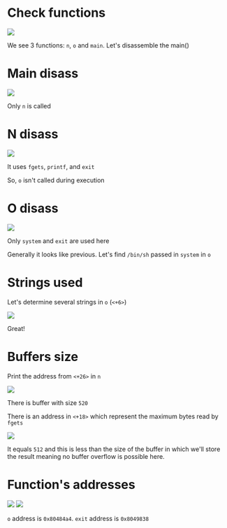 # Check functions

![](/Users/a19523132/school/Rainfall/level5/Ressources/img/gdb_launch.png)

We see 3 functions: `n`, `o` and `main`. Let's disassemble the main()

# Main disass

![](/Users/a19523132/school/Rainfall/level5/Ressources/img/main_disass.png)

Only `n` is called

# N disass

![](/Users/a19523132/school/Rainfall/level5/Ressources/img/n_disass.png)

It uses `fgets`, `printf`, and `exit`

So, `o` isn't called during execution

# O disass

![](/Users/a19523132/school/Rainfall/level5/Ressources/img/o_disass.png)

Only `system` and `exit` are used here

Generally it looks like previous. Let's find `/bin/sh` passed in `system` in `o`

# Strings used

Let's determine several strings in `o` (`<+6>`)

![](/Users/a19523132/school/Rainfall/level5/Ressources/img/bin_sh.png)

Great!

# Buffers size

Print the address from `<+26>` in `n`

![](/Users/a19523132/school/Rainfall/level5/Ressources/img/n_buf.png)

There is buffer with size `520`

There is an address in `<+18>` which represent the maximum bytes read by `fgets`

![](/Users/a19523132/school/Rainfall/level5/Ressources/img/real_buf.png)

It equals `512` and this is less than the size of the buffer in which we'll store the result meaning no buffer overflow is possible here.

# Function's addresses

![](/Users/a19523132/school/Rainfall/level5/Ressources/img/o_addr.png)
![](/Users/a19523132/school/Rainfall/level5/Ressources/img/exit_addr.png)

`o` address is `0x80484a4`. `exit` address is `0x8049838`
